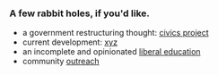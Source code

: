 ### A few rabbit holes, if you'd like.

- a government restructuring thought: [civics project](https://github.com/ddaaggeett/ddaaggeett/tree/civics)
- current development: [xyz](https://github.com/ddaaggeett/xyz)
- an incomplete and opinionated [liberal education](https://www.youtube.com/playlist?list=PLKO9AFm3pJHa2gLFKHnCH4dUcnUWjeI71)
- community [outreach](./outreach.md)
